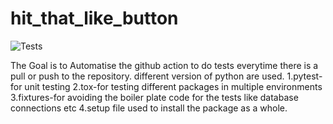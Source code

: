 # hit_that_like_button
![Tests](https://github.com/gspaul6/hit_that_like_button/actions/workflows/tests.yml/badge.svg)

The Goal is to Automatise the github action to do tests everytime there is a pull or push to the repository.
different version of python are used.
1.pytest-for unit testing
2.tox-for testing different packages in multiple environments
3.fixtures-for avoiding the boiler plate code for the tests like database connections etc
4.setup file used to install the package as a whole.
